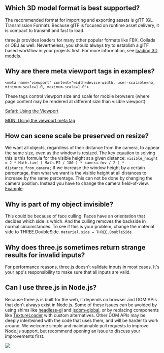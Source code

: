  

Which 3D model format is best supported?
----------------------------------------

The recommended format for importing and exporting assets is glTF (GL Transmission Format). Because glTF is focused on runtime asset delivery, it is compact to transmit and fast to load.

three.js provides loaders for many other popular formats like FBX, Collada or OBJ as well. Nevertheless, you should always try to establish a glTF based workflow in your projects first. For more information, see [loading 3D models](#manual/introduction/Loading-3D-models).

Why are there meta viewport tags in examples?
---------------------------------------------

`<meta name="viewport" content="width=device-width, user-scalable=no, minimum-scale=1.0, maximum-scale=1.0">`

These tags control viewport size and scale for mobile browsers (where page content may be rendered at different size than visible viewport).

[Safari: Using the Viewport](https://developer.apple.com/library/content/documentation/AppleApplications/Reference/SafariWebContent/UsingtheViewport/UsingtheViewport.html)

[MDN: Using the viewport meta tag](https://developer.mozilla.org/en-US/docs/Web/HTML/Viewport_meta_tag)

How can scene scale be preserved on resize?
-------------------------------------------

We want all objects, regardless of their distance from the camera, to appear the same size, even as the window is resized. The key equation to solving this is this formula for the visible height at a given distance: `visible_height = 2 * Math.tan( ( Math.PI / 180 ) * camera.fov / 2 ) * distance_from_camera;` If we increase the window height by a certain percentage, then what we want is the visible height at all distances to increase by the same percentage. This can not be done by changing the camera position. Instead you have to change the camera field-of-view. [Example](http://jsfiddle.net/Q4Jpu/).

Why is part of my object invisible?
-----------------------------------

This could be because of face culling. Faces have an orientation that decides which side is which. And the culling removes the backside in normal circumstances. To see if this is your problem, change the material side to THREE.DoubleSide. `material.side = THREE.DoubleSide`

Why does three.js sometimes return strange results for invalid inputs?
----------------------------------------------------------------------

For performance reasons, three.js doesn't validate inputs in most cases. It's your app's responsibility to make sure that all inputs are valid.

Can I use three.js in Node.js?
------------------------------

Because three.js is built for the web, it depends on browser and DOM APIs that don't always exist in Node.js. Some of these issues can be avoided by using shims like [headless-gl](https://github.com/stackgl/headless-gl) and [jsdom-global](https://github.com/rstacruz/jsdom-global), or by replacing components like [TextureLoader](https://threejs.org/docs/index.html#api/en/loaders/TextureLoader "TextureLoader") with custom alternatives. Other DOM APIs may be deeply intertwined with the code that uses them, and will be harder to work around. We welcome simple and maintainable pull requests to improve Node.js support, but recommend opening an issue to discuss your improvements first.

![](https://threejs.org/files/ic_mode_edit_black_24dp.svg)